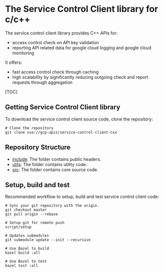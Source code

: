# The Service Control Client library for c/c++ #

The service control client library provides C++ APIs for:

* access control check on API key validation
* reporting API related data for google cloud logging and google cloud monitoring

It offers:

* fast access control check through caching
* high scalability by significantly reducing outgoing check and report requests
  through aggregation

[TOC]


## Getting Service Control Client library ##

To download the service control client source code, clone the repository:

    # Clone the repository
    git clone sso://gcp-apis/service-control-client-cxx

## Repository Structure ##

* [include](/include): The folder contains public headers.
* [utils](/utils): The folder contains utility code.
* [src](/src): The folder contains core source code.

## Setup, build and test ##

Recommended workflow to setup, build and test service control client code:

    # Sync your git repository with the origin.
    git checkout master
    git pull origin --rebase

    # Setup git for remote push
    script/setup

    # Updates submodules
    git submodule update --init --recursive

    # Use Bazel to build
    bazel build :all

    # Use Bazel to test
    bazel test :all

